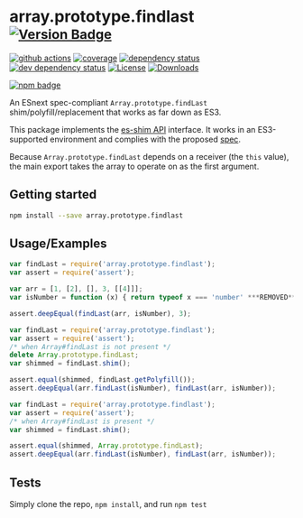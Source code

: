 # array.prototype.findlast <sup>[![Version Badge][npm-version-svg]][package-url]</sup>

[![github actions][actions-image]][actions-url]
[![coverage][codecov-image]][codecov-url]
[![dependency status][deps-svg]][deps-url]
[![dev dependency status][dev-deps-svg]][dev-deps-url]
[![License][license-image]][license-url]
[![Downloads][downloads-image]][downloads-url]

[![npm badge][npm-badge-png]][package-url]

An ESnext spec-compliant `Array.prototype.findLast` shim/polyfill/replacement that works as far down as ES3.

This package implements the [es-shim API](https://github.com/es-shims/api) interface. It works in an ES3-supported environment and complies with the proposed [spec](https://tc39.es/proposal-array-find-from-last).

Because `Array.prototype.findLast` depends on a receiver (the `this` value), the main export takes the array to operate on as the first argument.

## Getting started

```sh
npm install --save array.prototype.findlast
```

## Usage/Examples

```js
var findLast = require('array.prototype.findlast');
var assert = require('assert');

var arr = [1, [2], [], 3, [[4]]];
var isNumber = function (x) { return typeof x === 'number' ***REMOVED***;

assert.deepEqual(findLast(arr, isNumber), 3);
```

```js
var findLast = require('array.prototype.findlast');
var assert = require('assert');
/* when Array#findLast is not present */
delete Array.prototype.findLast;
var shimmed = findLast.shim();

assert.equal(shimmed, findLast.getPolyfill());
assert.deepEqual(arr.findLast(isNumber), findLast(arr, isNumber));
```

```js
var findLast = require('array.prototype.findlast');
var assert = require('assert');
/* when Array#findLast is present */
var shimmed = findLast.shim();

assert.equal(shimmed, Array.prototype.findLast);
assert.deepEqual(arr.findLast(isNumber), findLast(arr, isNumber));
```

## Tests
Simply clone the repo, `npm install`, and run `npm test`

[package-url]: https://npmjs.org/package/array.prototype.findlast
[npm-version-svg]: https://versionbadg.es/es-shims/Array.prototype.findLast.svg
[deps-svg]: https://david-dm.org/es-shims/Array.prototype.findLast.svg
[deps-url]: https://david-dm.org/es-shims/Array.prototype.findLast
[dev-deps-svg]: https://david-dm.org/es-shims/Array.prototype.findLast/dev-status.svg
[dev-deps-url]: https://david-dm.org/es-shims/Array.prototype.findLast#info=devDependencies
[npm-badge-png]: https://nodei.co/npm/array.prototype.findlast.png?downloads=true&stars=true
[license-image]: https://img.shields.io/npm/l/array.prototype.findlast.svg
[license-url]: LICENSE
[downloads-image]: https://img.shields.io/npm/dm/array.prototype.findlast.svg
[downloads-url]: https://npm-stat.com/charts.html?package=array.prototype.findlast
[codecov-image]: https://codecov.io/gh/es-shims/Array.prototype.findLast/branch/main/graphs/badge.svg
[codecov-url]: https://app.codecov.io/gh/es-shims/Array.prototype.findLast/
[actions-image]: https://img.shields.io/endpoint?url=https://github-actions-badge-u3jn4tfpocch.runkit.sh/es-shims/Array.prototype.findLast
[actions-url]: https://github.com/es-shims/Array.prototype.findLast

